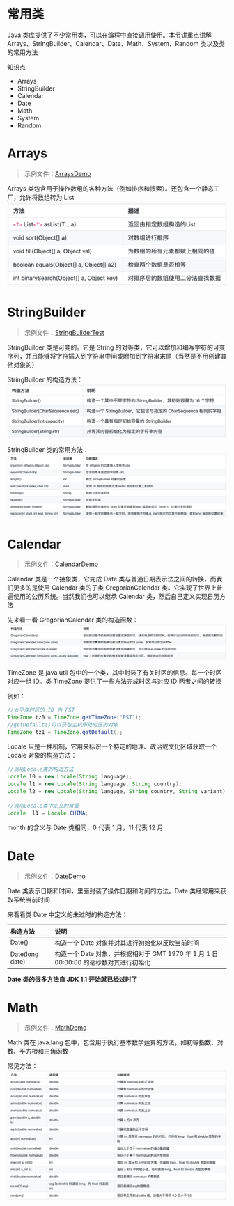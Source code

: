 # 常用类

Java 类库提供了不少常用类，可以在编程中直接调用使用。本节讲重点讲解 Arrays、StringBuilder、Calendar、Date、Math、System、Random 类以及类的常用方法

知识点

-   Arrays
-   StringBuilder
-   Calendar
-   Date
-   Math
-   System
-   Random

# Arrays

> 示例文件：[ArraysDemo](./day25/ArraysDemo.java)

Arrays 类包含用于操作数组的各种方法（例如排序和搜索）。还包含一个静态工厂，允许将数组转为 List
![Arrays常用方法](../img/Arrays常用方法.png)

# StringBuilder

> 示例文件：[StringBuilderTest](./day26/StringBuilderTest.java)

StringBuilder 类是可变的。它是 String 的对等类，它可以增加和编写字符的可变序列，并且能够将字符插入到字符串中间或附加到字符串末尾（当然是不用创建其他对象的）

StringBuilder 的构造方法：
![StringBuilder构造方法](../img/StringBuilder构造方法.png)

StringBuilder 类的常用方法：
![StringBuilder常用方法](../img/StringBuilder常用方法.png)

# Calendar

> 示例文件：[CalendarDemo](./day27/CalendarDemo.java)

Calendar 类是一个抽象类，它完成 Date 类与普通日期表示法之间的转换，而我们更多的是使用 Calendar 类的子类 GregorianCalendar 类。它实现了世界上普遍使用的公历系统。当然我们也可以继承 Calendar 类，然后自己定义实现日历方法

先来看一看 GregorianCalendar 类的构造函数：
![GregorianCalendar构造方法](../img/GregorianCalendar构造方法.png)

TimeZone 是 java.util 包中的一个类，其中封装了有关时区的信息。每一个时区对应一组 ID。类 TimeZone 提供了一些方法完成时区与对应 ID 两者之间的转换

例如：

```java
//太平洋时区的 ID 为 PST
TimeZone tz0 = TimeZone.getTimeZone("PST");
//getDefault()可以获取主机所处时区的对象
TimeZone tz1 = TimeZone.getDefault();
```

Locale 只是一种机制，它用来标识一个特定的地理、政治或文化区域获取一个 Locale 对象的构造方法：

```java
//调用Locale类的构造方法
Locale l0 = new Locale(String language);
Locale l1 = new Locale(String language, String country);
Locale l2 = new Locale(String languge, String country, String variant);

//调用Locale类中定义的常量
Locale  l1 = Locale.CHINA;
```

month 的含义与 Date 类相同，0 代表 1 月，11 代表 12 月

# Date

> 示例文件：[DateDemo](./day28/DateDemo.java)

Date 类表示日期和时间，里面封装了操作日期和时间的方法。Date 类经常用来获取系统当前时间

来看看类 Date 中定义的未过时的构造方法：

| 构造方法            | 说明                                                          |
| :-------------- | :---------------------------------------------------------- |
| Date()          | 构造一个 Date 对象并对其进行初始化以反映当前时间                                 |
| Date(long date) | 构造一个 Date 对象，并根据相对于 GMT 1970 年 1 月 1 日 00:00:00 的毫秒数对其进行初始化 |

**Date 类的很多方法自 JDK 1.1 开始就已经过时了**

# Math

> 示例文件：[MathDemo](./day29/MathDemo.java)

Math 类在 java.lang 包中，包含用于执行基本数学运算的方法，如初等指数、对数、平方根和三角函数

常见方法：
![Math常用方法](../img/Math常用方法.png)
